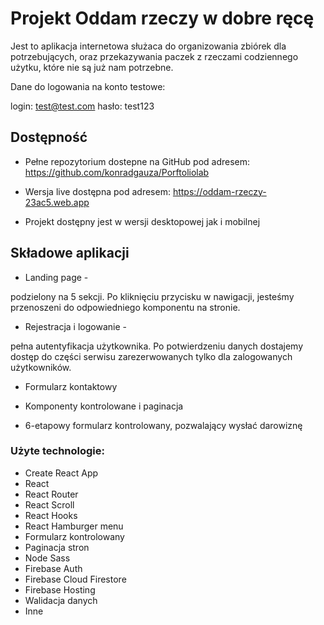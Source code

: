 # Projekt Oddam rzeczy w dobre ręcę

Jest to aplikacja internetowa służaca do organizowania zbiórek dla potrzebujących, oraz przekazywania paczek z rzeczami codziennego użytku, które nie są już nam potrzebne.

Dane do logowania na konto testowe:

login: test@test.com
hasło: test123



## Dostępność

- Pełne repozytorium dostepne na GitHub pod adresem: https://github.com/konradgauza/Porftoliolab

- Wersja live dostępna pod adresem: https://oddam-rzeczy-23ac5.web.app

- Projekt dostępny jest w wersji desktopowej jak i mobilnej


## Składowe aplikacji

- Landing page -

podzielony na 5 sekcji. 
Po kliknięciu przycisku w nawigacji, jesteśmy przenoszeni do odpowiedniego komponentu na stronie.

- Rejestracja i logowanie -

pełna autentyfikacja użytkownika. 
Po potwierdzeniu danych dostajemy dostęp do części serwisu zarezerwowanych tylko dla zalogowanych użytkowników.

- Formularz kontaktowy

- Komponenty kontrolowane i paginacja

- 6-etapowy formularz kontrolowany, pozwalający wysłać darowiznę

### Użyte technologie:

- Create React App
- React
- React Router
- React Scroll
- React Hooks
- React Hamburger menu
- Formularz kontrolowany
- Paginacja stron
- Node Sass
- Firebase Auth
- Firebase Cloud Firestore
- Firebase Hosting
- Walidacja danych
- Inne

